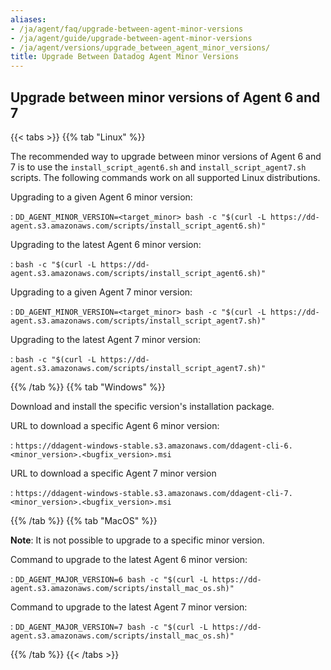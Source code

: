 ```yaml
---
aliases:
- /ja/agent/faq/upgrade-between-agent-minor-versions
- /ja/agent/guide/upgrade-between-agent-minor-versions
- /ja/agent/versions/upgrade_between_agent_minor_versions/
title: Upgrade Between Datadog Agent Minor Versions
---
```


## Upgrade between minor versions of Agent 6 and 7

{{< tabs >}}
{{% tab "Linux" %}}

The recommended way to upgrade between minor versions of Agent 6 and 7 is to use the `install_script_agent6.sh` and `install_script_agent7.sh` scripts. The following commands work on all supported Linux distributions.

Upgrading to a given Agent 6 minor version:

: `DD_AGENT_MINOR_VERSION=<target_minor> bash -c "$(curl -L https://dd-agent.s3.amazonaws.com/scripts/install_script_agent6.sh)"`

Upgrading to the latest Agent 6 minor version:

: `bash -c "$(curl -L https://dd-agent.s3.amazonaws.com/scripts/install_script_agent6.sh)"`

Upgrading to a given Agent 7 minor version:

: `DD_AGENT_MINOR_VERSION=<target_minor> bash -c "$(curl -L https://dd-agent.s3.amazonaws.com/scripts/install_script_agent7.sh)"`

Upgrading to the latest Agent 7 minor version:

: `bash -c "$(curl -L https://dd-agent.s3.amazonaws.com/scripts/install_script_agent7.sh)"`

{{% /tab %}}
{{% tab "Windows" %}}

Download and install the specific version's installation package.

URL to download a specific Agent 6 minor version:

: `https://ddagent-windows-stable.s3.amazonaws.com/ddagent-cli-6.<minor_version>.<bugfix_version>.msi`

URL to download a specific Agent 7 minor version

: `https://ddagent-windows-stable.s3.amazonaws.com/ddagent-cli-7.<minor_version>.<bugfix_version>.msi`

{{% /tab %}}
{{% tab "MacOS" %}}

**Note**: It is not possible to upgrade to a specific minor version.

Command to upgrade to the latest Agent 6 minor version:

: `DD_AGENT_MAJOR_VERSION=6 bash -c "$(curl -L https://dd-agent.s3.amazonaws.com/scripts/install_mac_os.sh)"`

Command to upgrade to the latest Agent 7 minor version:

: `DD_AGENT_MAJOR_VERSION=7 bash -c "$(curl -L https://dd-agent.s3.amazonaws.com/scripts/install_mac_os.sh)"`

{{% /tab %}}
{{< /tabs >}}